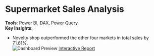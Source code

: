 # Supermarket Sales Analysis
**Tools**: Power BI, DAX, Power Query  
**Key Insights**:  
- Novelty shop outperformed the other four markets in total sales by 71.61%.    
![Dashboard Preview](https://drive.google.com/file/d/1o0Ioun9YpX1W0_bVbb-qOvOUGqQI6KRC/view)
[Interactive Report](https://app.powerbi.com/groups/me/reports/e49a8708-80df-4be2-8d80-5eff369c295c/d834a802cec6e0f6eb74?redirectedFromSignup=1&experience=power-bi.)
